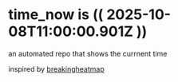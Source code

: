 # time_now is (( 2025-10-08T11:00:00.901Z ))

an automated repo that shows the currnent time

inspired by [breakingheatmap](https://github.com/breakingheatmap/breakingheatmap)